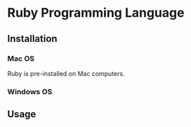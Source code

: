 # Ruby Programming Language

## Installation

### Mac OS

Ruby is pre-installed on Mac computers.


### Windows OS

## Usage
